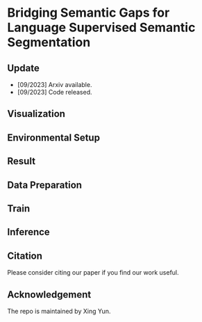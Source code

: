 # Bridging Semantic Gaps for Language Supervised Semantic Segmentation

## Update

- [09/2023] Arxiv available.
- [09/2023] Code released.

## Visualization

## Environmental Setup

## Result

## Data Preparation

## Train

## Inference

## Citation

Please consider citing our paper if you find our work useful.

## Acknowledgement

The repo is maintained by Xing Yun.

